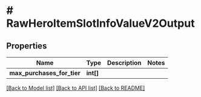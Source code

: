 # # RawHeroItemSlotInfoValueV2Output

## Properties

Name | Type | Description | Notes
------------ | ------------- | ------------- | -------------
**max_purchases_for_tier** | **int[]** |  |

[[Back to Model list]](../../README.md#models) [[Back to API list]](../../README.md#endpoints) [[Back to README]](../../README.md)
